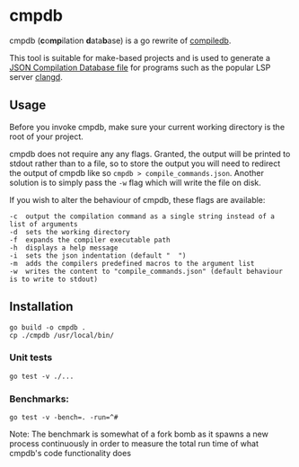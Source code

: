 # cmpdb

cmpdb (**c**o**mp**ilation **d**ata**b**ase) is a go rewrite of [compiledb](https://github.com/nickdiego/compiledb).

This tool is suitable for make-based projects and is used to generate a
[JSON Compilation Database file](https://clang.llvm.org/docs/JSONCompilationDatabase.html)
for programs such as the popular LSP server [clangd](https://clangd.llvm.org/).

## Usage
Before you invoke cmpdb, make sure your current working directory is the root
of your project.

cmpdb does not require any any flags. Granted, the output will be printed to
stdout rather than to a file, so to store the output you will need to redirect
the output of cmpdb like so `cmpdb > compile_commands.json`. Another solution
is to simply pass the `-w` flag which will write the file on disk.

If you wish to alter the behaviour of cmpdb, these flags are available:
```
-c  output the compilation command as a single string instead of a list of arguments
-d  sets the working directory
-f  expands the compiler executable path
-h  displays a help message
-i  sets the json indentation (default "  ")
-m  adds the compilers predefined macros to the argument list
-w  writes the content to "compile_commands.json" (default behaviour is to write to stdout)
```

## Installation

    go build -o cmpdb .
    cp ./cmpdb /usr/local/bin/

### Unit tests

    go test -v ./...

### Benchmarks:

    go test -v -bench=. -run=^#


Note: The benchmark is somewhat of a fork bomb as it spawns a new process
continuously in order to measure the total run time of what cmpdb's code
functionality does
